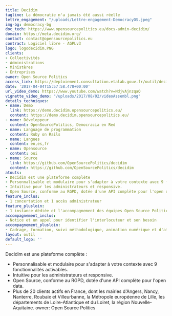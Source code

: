 ```yaml
---
title: Decidim
tagline: La démocratie n'a jamais été aussi réelle
lettre_engagement: "/uploads/Lettre-engagement-DemocracyOS.jpeg"
img-bg: democracy-bg
doc_tech: https://www.opensourcepolitics.eu/docs-admin-decidim/
domain: https://meta.decidim.org/
contact: contact@opensourcepolitics.eu
contract: Logiciel libre - AGPLv3
logo: logodecidim.PNG
clients:
- Collectivités
- Administrations
- Ministères
- Entreprises
owner: Open Source Politics
access_link: https://deploiement.consultation.etalab.gouv.fr/outil/decidim
date: '2017-04-04T15:57:58.478+00:00'
url_video_demo: https://www.youtube.com/watch?v=NdjvAjnzqaQ
vignette_video_demo: "/uploads/2017/08/02/videoAssembl.png"
details_techniques:
- name: Demo
  link: https://demo.decidim.opensourcepolitics.eu/
  content: https://demo.decidim.opensourcepolitics.eu/
- name: Développeur
  content: OpenSourcePolitics, Democracia en Red
- name: Language de programmation
  content: Ruby on Rails
- name: Langues
  content: en,es,fr
- name: Opensource
  content: oui
- name: Source
  link: https://github.com/OpenSourcePolitics/decidim
  content: https://github.com/OpenSourcePolitics/decidim
atouts: 
- Decidim est une plateforme complète
- Personnalisable et modulaire pour s'adapter à votre contexte avec 9 fonctionnalités activables.
- Intuitive pour les administrateurs et responsive.
- Open Source, conforme au RGPD, dotée d'une API complète pour l'open data.
feature_inclus:
- 1 concertation et 1 accès administrateur
feature_plusloin:
- 1 instance dédiée et l'accompagnement des équipes Open Source Politics
accompagnement_inclus:
- Notice et un appel pour identifier l'interlocuteur et son besoin
accompagnement_plusloin:
- Cadrage, formation, suivi méthodologique, animation numérique et d'ateliers présentiels, synthèse et évaluation de la démarche
layout: outil
default_logo: ''
---
```

Decidim est une plateforme complète :
* Personnalisable et modulaire pour s'adapter à votre contexte avec 9 fonctionnalités activables.
* Intuitive pour les administrateurs et responsive.
* Open Source, conforme au RGPD, dotée d'une API complète pour l'open data.
* Plus de 20 clients actifs en France, dont les mairies d'Angers, Nancy, Nanterre, Roubaix et Villeurbanne, la Métropole européenne de Lille, les départements de Loire-Atlantique et du Loiret, la région Nouvelle-Aquitaine.
owner: Open Source Politics